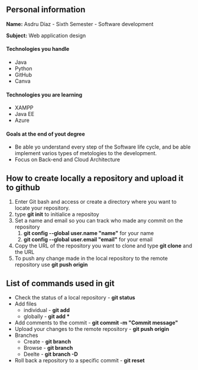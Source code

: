 ## Personal information
__Name:__ Asdru Díaz - Sixth Semester - Software development

__Subject:__ Web application design

#### Technologies you handle
* Java
* Python
* GitHub
* Canva

#### Technologies you are learning
* XAMPP
* Java EE
* Azure

#### Goals at the end of yout degree
* Be able yo understand every step of the Software life cycle, and be able implement varios types of metologies to the development.
* Focus on Back-end and Cloud Architecture

## How to create locally a repository and upload it to github

1. Enter Git bash and access or create a directory where you want to locate your repository.
2. type __git init__ to initialice a repositoy
3. Set a name and email so you can track who made any commit on the repository
   1. __git config --global user.name "name"__ for your name
   2. __git config --global user.email "email"__ for your email
4. Copy the URL of the repository you want to clone and type __git clone__ and the URL
5. To push any change made in the local repository to the remote repository use __git push origin__

## List of commands used in git

* Check the status of a local repository - __git status__
* Add files
    * individual - __git add <file name>__
    * globally - __git add *__
* Add comments to the commit - __git commit -m "Commit message"__
* Upload your changes to the remote repository - __git push origin__
* Branches
    * Create - __git branch <name>__
    * Browse - __git branch__
    * Deelte - __git branch -D <branch name>__
* Roll back a repository to a specific commit - __git reset__
